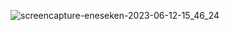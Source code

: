 ![screencapture-eneseken-2023-06-12-15_46_24](https://github.com/eneseken/eneseken/assets/83923806/1af00247-ef60-454b-b75b-76ff612f0067)

